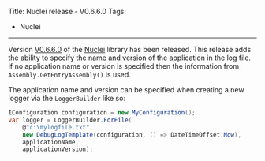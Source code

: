 Title: Nuclei release - V0.6.6.0
Tags:
  - Nuclei
---

Version [V0.6.6.0](https://github.com/pvandervelde/Nuclei/releases/tag/V0.6.6.0) of the
[Nuclei](/projects/nuclei.html) library has been released. This release adds the ability to specify
the name and version of the application in the log file. If no application name or version is
specified then the information from `Assembly.GetEntryAssembly()` is used.

The application name and version can be specified when creating a new logger via the `LoggerBuilder`
like so:

``` cs
IConfiguration configuration = new MyConfiguration();
var logger = LoggerBuilder.ForFile(
    @"c:\mylogfile.txt",
    new DebugLogTemplate(configuration, () => DateTimeOffset.Now),
    applicationName,
    applicationVersion);
```
